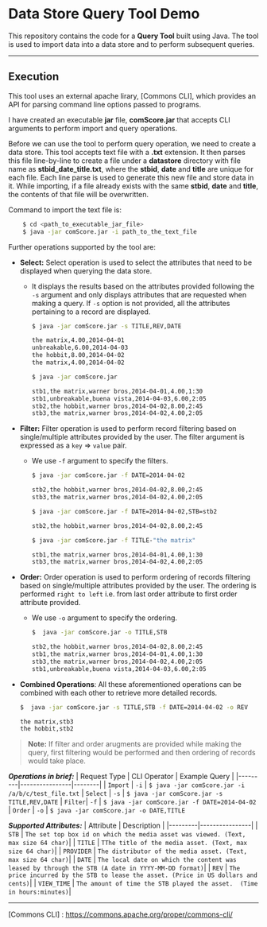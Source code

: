 Data Store Query Tool Demo
===================
This repository contains the code for a **Query Tool** built using Java. The tool is used to import data into a data store and to perform subsequent queries. 

----------

Execution 
------------
This tool uses an external apache lirary, [Commons CLI], which provides an API for parsing command line options passed to programs.

I have created an executable **jar** file, **comScore.jar** that accepts CLI arguments to perform import and query operations. 

Before we can use the tool to perform query operation, we need to create a data store. This tool accepts text file with a **.txt** extension. It then parses this file line-by-line to create a file under a **datastore** directory with file name as **stbid_date_title.txt**, where the **stbid**, **date** and **title** are unique for each file. Each line parse is used to generate this new file and store data in it. While importing, if a file already exists with the same **stbid**, **date** and **title**, the contents of that file will be overwritten. 

Command to import the text file is:
```sh
    $ cd <path_to_executable_jar_file>
    $ java -jar comScore.jar -i path_to_the_text_file
```

Further operations supported by the tool are:
- **Select:** Select operation is used to select the attributes that need to be displayed when querying the data store. 
    - It displays the results based on the attributes provided following the `-s` argument  and only displays attributes that are requested when making a query. If `-s` option is not provided, all the attributes pertaining to a record are displayed.

        ```sh
        $ java -jar comScore.jar -s TITLE,REV,DATE 
        
        the matrix,4.00,2014-04-01
        unbreakable,6.00,2014-04-03
        the hobbit,8.00,2014-04-02
        the matrix,4.00,2014-04-02
        ```
        
        ```sh
        $ java -jar comScore.jar  
        
        stb1,the matrix,warner bros,2014-04-01,4.00,1:30
        stb1,unbreakable,buena vista,2014-04-03,6.00,2:05
        stb2,the hobbit,warner bros,2014-04-02,8.00,2:45
        stb3,the matrix,warner bros,2014-04-02,4.00,2:05
        ```

- **Filter:** Filter operation is used to perform record filtering based on single/multiple attributes provided by the user. The filter argument is expressed as a `key` => `value` pair.  

    - We use `-f` argument to specify the filters.
    
        ```sh
        $ java -jar comScore.jar -f DATE=2014-04-02
        
        stb2,the hobbit,warner bros,2014-04-02,8.00,2:45
        stb3,the matrix,warner bros,2014-04-02,4.00,2:05
        ```
        
        ```sh
        $ java -jar comScore.jar -f DATE=2014-04-02,STB=stb2
        
        stb2,the hobbit,warner bros,2014-04-02,8.00,2:45
        ```
        
        ```sh
        $ java -jar comScore.jar -f TITLE-"the matrix"
        
        stb1,the matrix,warner bros,2014-04-01,4.00,1:30
        stb3,the matrix,warner bros,2014-04-02,4.00,2:05
        ```
            
- **Order:** Order operation is used to perform ordering of records filtering based on single/multiple attributes provided by the user. The ordering is performed `right to left` i.e. from last order attribute to first order attribute provided. 
    - We use `-o` argument to specify the ordering.
    
        ```sh
        $  java -jar comScore.jar -o TITLE,STB 
        
        stb2,the hobbit,warner bros,2014-04-02,8.00,2:45
        stb1,the matrix,warner bros,2014-04-01,4.00,1:30
        stb3,the matrix,warner bros,2014-04-02,4.00,2:05
        stb1,unbreakable,buena vista,2014-04-03,6.00,2:05
        ```
   
- **Combined Operations**: All these aforementioned operations can be combined with each other to retrieve more detailed records. 

    ```sh
    $  java -jar comScore.jar -s TITLE,STB -f DATE=2014-04-02 -o REV
    
    the matrix,stb3
    the hobbit,stb2
    ```


> **Note:** If filter and order arugments are provided while making the query, first filtering would be performed and then ordering of records would take place.



***Operations in brief:***
| Request Type | CLI Operator | Example Query |
|---------|----------------|--------|
| `Import` | `-i`      | ```$ java -jar comScore.jar -i /a/b/c/test_file.txt```
| `Select` | `-s`      | ```$ java -jar comScore.jar -s TITLE,REV,DATE```
| `Filter`| `-f` | ```$ java -jar comScore.jar -f DATE=2014-04-02```
| `Order` | `-o` | ```$ java -jar comScore.jar -o DATE,TITLE```

***Supported Attributes:***
| Attribute | Description | 
|---------|----------------|
| `STB` | `The set top box id on which the media asset was viewed. (Text, max size 64 char)`| 
| `TITLE` | `TThe title of the media asset. (Text, max size 64 char)`| 
| `PROVIDER` | `The distributor of the media asset. (Text, max size 64 char)`| 
| `DATE` | `The local date on which the content was leased by through the STB (A date in YYYY-MM-DD format)`| 
| `REV` | `The price incurred by the STB to lease the asset. (Price in US dollars and cents)`| 
| `VIEW_TIME` | `The amount of time the STB played the asset.  (Time in hours:minutes)`| 

----


[//]: # (These are reference links used in the body of this note and get stripped out when the markdown processor does its job. There is no need to format nicely because it shouldn't be seen. Thanks SO - http://stackoverflow.com/questions/4823468/store-comments-in-markdown-syntax)

[Commons CLI] : <https://commons.apache.org/proper/commons-cli/>
   

